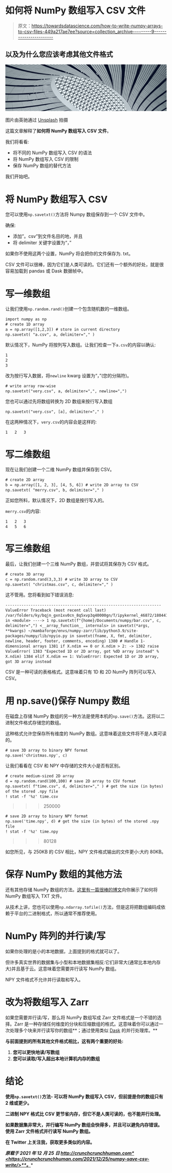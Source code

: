 # 如何将 NumPy 数组写入 CSV 文件

> 原文：<https://towardsdatascience.com/how-to-write-numpy-arrays-to-csv-files-449a217ae7ee?source=collection_archive---------9----------------------->

## 以及为什么您应该考虑其他文件格式

![](img/c94cef301b67ddabdba16b92afe0bbe8.png)

图片由英驰通过 [Unsplash](http://unsplash.com) 拍摄

这篇文章解释了**如何将 NumPy 数组写入 CSV 文件**。

我们将看看:

*   将不同的 NumPy 数组写入 CSV 的语法
*   将 NumPy 数组写入 CSV 的限制
*   保存 NumPy 数组的替代方法

我们开始吧。

# 将 NumPy 数组写入 CSV

您可以使用`np.savetxt()`方法将 Numpy 数组保存到一个 CSV 文件中。

确保:

*   添加”。csv”到文件名目的地，并且
*   将 delimiter 关键字设置为“，”

如果你不使用这两个设置，NumPy 将会把你的文件保存为. txt。

CSV 文件可以很棒，因为它们是人类可读的。它们还有一个额外的好处，就是很容易加载到 pandas 或 Dask 数据帧中。

# 写一维数组

让我们使用`np.random.rand()`创建一个包含随机数的一维数组。

```
import numpy as np 
# create 1D array 
a = np.array([1,2,3]) # store in current directory 
np.savetxt( "a.csv", a, delimiter="," )
```

默认情况下，NumPy 将按列写入数组。让我们检查一下`a.csv`的内容以确认:

```
1
2
3
```

改为按行写入数据，将`newline` kwarg 设置为“，”(您的分隔符)。

```
# write array row-wise 
np.savetxt("very.csv", a, delimiter=",", newline=",")
```

您也可以通过先将数组转换为 2D 数组来按行写入数组

```
np.savetxt("very.csv", [a], delimiter="," )
```

在这两种情况下，`very.csv`的内容会是这样的:

```
1   2   3
```

# 写二维数组

现在让我们创建一个二维 NumPy 数组并保存到 CSV。

```
# create 2D array 
b = np.array([1, 2, 3], [4, 5, 6]) # write 2D array to CSV 
np.savetxt( "merry.csv", b, delimiter="," )
```

正如您所料，默认情况下，2D 数组是按行写入的。

`merry.csv`的内容:

```
1   2   3
4   5   6
```

# 写三维数组

最后，让我们创建一个三维 NumPy 数组，并尝试将其保存为 CSV 格式。

```
# create 3D array 
c = np.random.rand(3,3,3) # write 3D array to CSV 
np.savetxt( "christmas.csv", c, delimiter="," )
```

这不管用。您将看到如下错误消息:

```
--------------------------------------------------------------------ValueError Traceback (most recent call last) /var/folders/ky/bqjn_gxn1xv0cn_8q5xvp3q40000gn/T/ipykernel_46872/1804416501.py in <module> ----> 1 np.savetxt(f"{home}/Documents/numpy/bar.csv", c, delimiter=",") <__array_function__ internals> in savetxt(*args, **kwargs) ~/mambaforge/envs/numpy-zarr/lib/python3.9/site-packages/numpy/lib/npyio.py in savetxt(fname, X, fmt, delimiter, newline, header, footer, comments, encoding) 1380 # Handle 1-dimensional arrays 1381 if X.ndim == 0 or X.ndim > 2: -> 1382 raise ValueError( 1383 "Expected 1D or 2D array, got %dD array instead" % X.ndim) 1384 elif X.ndim == 1: ValueError: Expected 1D or 2D array, got 3D array instead
```

CSV 是一种可读的表格格式。这意味着只有 1D 和 2D NumPy 阵列可以写入 CSV。

# 用 np.save()保存 Numpy 数组

在磁盘上存储 NumPy 数组的另一种方法是使用本机的`np.save()`方法。这将以二进制文件格式存储您的数组。

这种格式允许您保存所有维度的 NumPy 数组。这意味着这些文件将不是人类可读的。

```
# save 3D array to binary NPY format 
np.save('christmas.npy', c)
```

让我们看看在 CSV 和 NPY 中存储的文件大小是否有区别。

```
# create medium-sized 2D array 
d = np.random.rand(100,100) # save 2D array to CSV format 
np.savetxt( f"time.csv", d, delimiter="," ) # get the size (in bytes) of the stored .npy file 
! stat -f '%z' time.csv
```

>>> 250000

```
# save 2D array to binary NPY format 
np.save('time.npy', d) # get the size (in bytes) of the stored .npy file 
! stat -f '%z' time.npy
```

>>> 80128

如您所见，与 250KB 的 CSV 相比，NPY 文件格式输出的文件更小:大约 80KB。

# 保存 NumPy 数组的其他方法

还有其他存储 NumPy 数组的方法。[这里有一篇很棒的博文](https://mungingdata.com/numpy/save-numpy-text-txt/)向你展示了如何将 NumPy 数组写入 TXT 文件。

从技术上讲，您也可以使用`np.ndarray.tofile()`方法，但是这将把数组编码成依赖于平台的二进制格式，所以通常不推荐使用。

# NumPy 阵列的并行读/写

如果你处理的是小的本地数据，上面提到的格式就可以了。

但许多真实世界的数据集与小型和本地数据集相反:它们非常大(通常比本地内存大)并且基于云。这意味着您需要并行读写 NumPy 数组。

NPY 文件格式不允许并行读取和写入。

# 改为将数组写入 Zarr

如果您需要并行读/写，那么将 NumPy 数组写成 Zarr 文件格式是一个不错的选择。Zarr 是一种存储任何维度的分块和压缩数组的格式。这意味着你可以通过一次处理多个块来并行读写你的数组**；通过使用类似 [Dask](https://dask.org/) 的并行处理库。**

**与前面提到的所有其他文件格式相比，这有两个重要的好处:**

1.  **您可以更快地读/写数组**
2.  **您可以读取/写入超出本地计算机内存的数组**

# **结论**

**使用`np.savetxt()`方法- **可以将 NumPy 数组写入 CSV，但前提是**你的数组只有 2 维或更少。**

**二进制 NPY 格式比 CSV 更节省内存，但它不是人类可读的，也不能并行处理。**

**如果数据集非常大，并行编写 NumPy 数组会快得多，并且可以避免内存错误。使用 Zarr 文件格式并行读写 NumPy 数组。**

**在 Twitter 上关注我，获取更多类似的内容。**

***原载于 2021 年 12 月 25 日 http://crunchcrunchhuman.com*<https://crunchcrunchhuman.com/2021/12/25/numpy-save-csv-write/>**。****